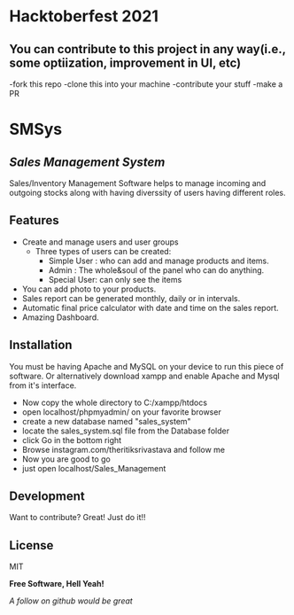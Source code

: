 # Hacktoberfest 2021
## You can contribute to this project in any way(i.e., some optiization, improvement in UI, etc)
-fork this repo
-clone this into your machine
-contribute your stuff
-make a PR

# SMSys
## _Sales Management System_

Sales/Inventory Management Software helps to manage incoming and outgoing stocks along with having diverssity of users having different roles.

## Features

- Create and manage users and user groups
  - Three types of users can be created:  
     - Simple User : who can add and manage products and items.
     - Admin : The whole&soul of the panel who can do anything.
     - Special User: can only see the items
- You can add photo to your products.
- Sales report can be generated monthly, daily or in intervals.
- Automatic final price calculator with date and time on the sales report.
- Amazing Dashboard.



## Installation
You must be having Apache and MySQL on your device to run this piece of software.
Or alternatively download xampp and enable Apache and Mysql from it's interface.
- Now copy the whole directory to C:/xampp/htdocs
- open localhost/phpmyadmin/ on your favorite browser
- create a new database named "sales_system"
- locate the sales_system.sql file from the Database folder
- click Go in the bottom right
- Browse instagram.com/theritiksrivastava and follow me 
- Now you are good to go
- just open localhost/Sales_Management


## Development

Want to contribute? Great!
Just do it!!

## License

MIT

**Free Software, Hell Yeah!**

_A follow on github would be great_
